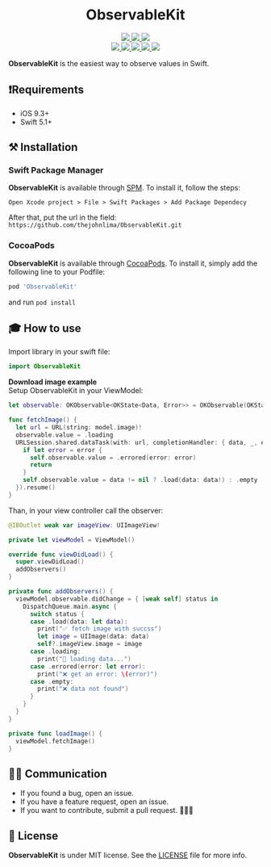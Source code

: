 <h1 align="center">ObservableKit</h1>

<p align="center">
 <a href="https://github.com/thejohnlima/ObservableKit/releases">
  <img src="https://img.shields.io/github/v/release/thejohnlima/ObservableKit?style=for-the-badge">
 </a>
 <a href="https://github.com/thejohnlima/ObservableKit/actions">
  <img src="https://img.shields.io/github/workflow/status/thejohnlima/ObservableKit/CI/master?style=for-the-badge">
 </a>
 <a href="https://cocoapods.org/pods/ObservableKit">
  <img src="https://img.shields.io/badge/Cocoa%20Pods-✓-4BC51D.svg?style=for-the-badge">
 </a><br>
 <a href="https://github.com/thejohnlima/ObservableKit">
  <img src="https://img.shields.io/github/repo-size/thejohnlima/ObservableKit.svg?style=for-the-badge">
 </a>
 <a href="https://raw.githubusercontent.com/thejohnlima/ObservableKit/master/LICENSE">
  <img src="https://img.shields.io/github/license/thejohnlima/ObservableKit.svg?style=for-the-badge">
 </a>
 <a href="https://developer.apple.com/ios/">
  <img src="https://img.shields.io/cocoapods/p/ObservableKit?style=for-the-badge">
 </a>
 <a href="https://developer.apple.com/swift/">
  <img src="https://img.shields.io/badge/Swift-5-blue.svg?style=for-the-badge">
 </a>
 <a href="https://patreon.com/thejohnlima">
  <img src="https://img.shields.io/badge/donate-patreon-yellow.svg?style=for-the-badge">
 </a>
</p>

**ObservableKit** is the easiest way to observe values in Swift.

## ❗️Requirements

- iOS 9.3+
- Swift 5.1+

## ⚒ Installation

### Swift Package Manager

**ObservableKit** is available through [SPM](https://developer.apple.com/videos/play/wwdc2019/408/). To install
it, follow the steps:

```script
Open Xcode project > File > Swift Packages > Add Package Dependecy
```

After that, put the url in the field: `https://github.com/thejohnlima/ObservableKit.git`

### CocoaPods

**ObservableKit** is available through [CocoaPods](https://cocoapods.org/pods/ObservableKit). To install
it, simply add the following line to your Podfile:

```ruby
pod 'ObservableKit'
```

and run `pod install`

## 🎓 How to use

Import library in your swift file:

```Swift
import ObservableKit
```

**Download image example**  
Setup ObservableKit in your ViewModel:

```Swift
let observable: OKObservable<OKState<Data, Error>> = OKObservable(OKState.loading)

func fetchImage() {
  let url = URL(string: model.image)!
  observable.value = .loading
  URLSession.shared.dataTask(with: url, completionHandler: { data, _, error in
    if let error = error {
      self.observable.value = .errored(error: error)
      return
    }
    self.observable.value = data != nil ? .load(data: data!) : .empty
  }).resume()
}
```

Than, in your view controller call the observer:

```swift
@IBOutlet weak var imageView: UIImageView!

private let viewModel = ViewModel()

override func viewDidLoad() {
  super.viewDidLoad()
  addObservers()
}

private func addObservers() {
  viewModel.observable.didChange = { [weak self] status in
    DispatchQueue.main.async {
      switch status {
      case .load(data: let data):
        print("✅ fetch image with succss")
        let image = UIImage(data: data)
        self?.imageView.image = image
      case .loading:
        print("🚀 loading data...")
      case .errored(error: let error):
        print("❌ get an error: \(error)")
      case .empty:
        print("❌ data not found")
      }
    }
  }
}

private func loadImage() {
  viewModel.fetchImage()
}
```

## 🙋🏻‍  Communication

- If you found a bug, open an issue.
- If you have a feature request, open an issue.
- If you want to contribute, submit a pull request. 👨🏻‍💻

## 📜 License

**ObservableKit** is under MIT license. See the [LICENSE](https://raw.githubusercontent.com/thejohnlima/ObservableKit/master/LICENSE) file for more info.
